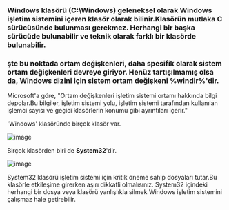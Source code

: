### Windows klasörü **(C:\Windows)** geleneksel olarak Windows işletim sistemini içeren klasör olarak bilinir.Klasörün mutlaka C sürücüsünde bulunması gerekmez. Herhangi bir başka sürücüde bulunabilir ve teknik olarak farklı bir klasörde bulunabilir.
### şte bu noktada ortam değişkenleri, daha spesifik olarak sistem ortam değişkenleri devreye giriyor. Henüz tartışılmamış olsa da, Windows dizini için sistem ortam değişkeni %windir%'dir.

Microsoft'a göre, "Ortam değişkenleri işletim sistemi ortamı hakkında bilgi depolar.Bu bilgiler, işletim sistemi yolu, işletim sistemi tarafından kullanılan işlemci sayısı ve geçici klasörlerin konumu gibi ayrıntıları içerir."

'Windows' klasöründe birçok klasör var.

![image](https://github.com/user-attachments/assets/6e658c30-063d-4f09-81e8-201827b15903)

Birçok klasörden biri de **System32**'dir.

![image](https://github.com/user-attachments/assets/2a646f6f-1bc1-4646-92cc-1c271fe9ab6a)

System32 klasörü işletim sistemi için kritik öneme sahip dosyaları tutar.Bu klasörle etkileşime girerken aşırı dikkatli olmalısınız. System32 içindeki herhangi bir dosya veya klasörü yanlışlıkla silmek Windows işletim sistemini çalışmaz hale getirebilir.


